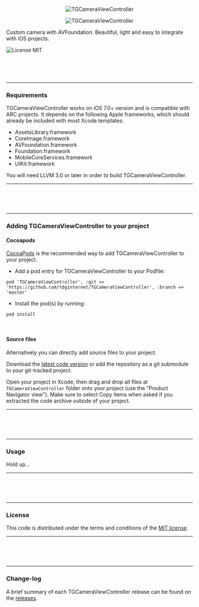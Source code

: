 <p align="center">
  <img src="http://s23.postimg.org/4psw1dtyj/TGCamera_View_Controller.png" alt="TGCameraViewController" title="TGCameraViewController">
</p>

<p align="center">
  <img src="http://s13.postimg.org/cjxkzgu87/TGCamera_View_Controller.png" alt="TGCameraViewController" title="TGCameraViewController">
</p>

Custom camera with AVFoundation. Beautiful, light and easy to integrate with iOS projects.

![License MIT](https://go-shields.herokuapp.com/license-MIT-blue.png)

<br/><br/><br/>

---

### Requirements

TGCameraViewController works on iOS 7.0+ version and is compatible with ARC projects. It depends on the following Apple frameworks, which should already be included with most Xcode templates:

* AssetsLibrary.framework
* CoreImage.framework
* AVFoundation.framework
* Foundation.framework
* MobileCoreServices.framework
* UIKit.framework

You will need LLVM 3.0 or later in order to build TGCameraViewController.

---

<br/><br/><br/>

---

### Adding TGCameraViewController to your project

#### Cocoapods

[CocoaPods](http://cocoapods.org) is the recommended way to add TGCameraViewController to your project.

* Add a pod entry for TGCameraViewController to your Podfile:

```
pod 'TGCameraViewController', :git => 'https://github.com/tdginternet/TGCameraViewController', :branch => 'master'
```

* Install the pod(s) by running:

```
pod install
```

<br/>

#### Source files

Alternatively you can directly add source files to your project.

Download the [latest code version](https://github.com/tdginternet/TGCameraViewController/archive/master.zip) or add the repository as a git submodule to your git-tracked project.

Open your project in Xcode, then drag and drop all files at `TGCameraViewController` folder onto your project (use the "Product Navigator view"). Make sure to select Copy items when asked if you extracted the code archive outside of your project.

---

<br/><br/><br/>

---

### Usage

Hold up...

---

<br/><br/><br/>

---

### License

This code is distributed under the terms and conditions of the [MIT license](LICENSE).

---

<br/><br/><br/>

---

### Change-log

A brief summary of each TGCameraViewController release can be found on the [releases](https://github.com/tdginternet/TGCameraViewController/releases).